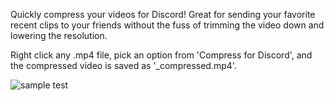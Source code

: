Quickly compress your videos for Discord! Great for sending your favorite recent clips to your friends without the fuss of trimming the video down and lowering the resolution.

Right click any .mp4 file, pick an option from 'Compress for Discord', and the compressed video is saved as '<filename>_compressed.mp4'.

![sample test](https://github.com/ethantreece/DiscordCompressor/assets/38461748/1e3a06bd-7308-461d-b890-73848ce87717)
